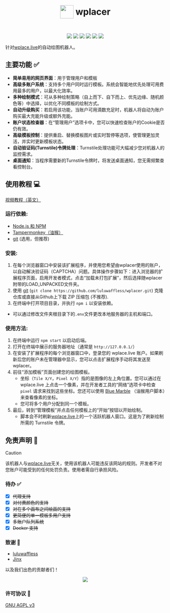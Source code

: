 <h1 align="center"><p style="display: inline-flex; align-items: center; gap: 0.25em"><img style="width: 1.5em; height: 1.5em;" src="public/icons/favicon.png">wplacer</p></h1>

<p align="center"><img src="https://img.shields.io/github/package-json/v/luluwaffless/wplacer">
<a href="LICENSE"><img src="https://img.shields.io/github/license/luluwaffless/wplacer"></a>
<a href="https://discord.gg/qbtcWrHJvR"><img src="https://img.shields.io/badge/Support-gray?style=flat&logo=Discord&logoColor=white&logoSize=auto&labelColor=5562ea"></a>
<a href="README.md"><img src="https://img.shields.io/badge/translation-english-red"></a>
<a href="LEIAME.md"><img src="https://img.shields.io/badge/tradução-português_(brasil)-green"></a>
<a href="LISEZMOI.md"><img src="https://img.shields.io/badge/traduction-français-blue"></a></p>

针对[wplace.live](https://wplace.live/)的自动绘图机器人。

## 主要功能 ✅

-   **简单易用的网页界面**：用于管理用户和模板
-   **高级多账户系统**：支持多个用户同时运行模板。系统会智能地优先处理可用费用最多的用户，以最大化效率。
-   **多种绘制模式**：可从多种绘制策略（自上而下、自下而上、优先边缘、随机颜色等）中选择，以优化不同模板的绘制方式。
-   **自动升级购买**：若启用该功能，当账户可用滴数充足时，机器人将自动为账户购买最大充能升级或额外充能。
-   **账户状态检查器**：在“管理用户”选项卡中，您可以快速检查账户的Cookie是否仍有效。
-   **高级模板控制**：提供重启、替换模板图片或实时暂停等选项，使管理更加灵活，并实时更新模板状态。
-   **自动验证码(Turnstile)令牌处理**：Turnstile处理功能可大幅减少您对机器人的监控需求。
-   **桌面通知**：当程序需要新的Turnstile令牌时，将发送桌面通知，您无需频繁查看控制台。


## 使用教程 💻

[视频教程（英文）](https://www.youtube.com/watch?v=YR978U84LSY)

### 运行依赖:
- [Node.js 和 NPM](https://nodejs.org/en/download)
- [Tampermonkey（油猴）](https://www.tampermonkey.net/)
- [git](https://git-scm.com/downloads) (选用，但推荐)
### 安装:
1. 在每个浏览器窗口中安装该扩展程序，并使用您希望由wplacer使用的账户，以自动解决验证码（CAPTCHA）问题。具体操作步骤如下：进入浏览器的扩展程序页面，启用开发者模式，点击“加载未打包扩展”，然后选择随wplacer附带的LOAD_UNPACKED文件夹。
2. 使用 [git](https://git-scm.com/downloads) (`git clone https://github.com/luluwaffless/wplacer.git`) 克隆仓库或直接从Github上下载 ZIP 压缩包 (不推荐).
3. 在终端中打开项目目录，并执行 `npm i` 以安装依赖。
- 可以通过修改文件夹根目录下的`.env`文件更改本地服务器的主机和端口。

### 使用方法:
1. 在终端中运行 `npm start` 以启动后端。
2. 打开在终端中展示的服务器地址（通常是 `http://127.0.0.1/`）
3. 在安装了扩展程序的每个浏览器窗口中，登录您的 wplace.live 账户。如果刷新后您的账户未在管理器中显示，您可以点击扩展程序手动将其发送至 wplacer。
4. 前往“添加模板”页面创建您的绘图模板。  
   - 坐标（`Tile X/Y`，`Pixel X/Y`）指的是图像的左上角位置。您可以通过在 wplace.live 上点击一个像素，并在开发者工具的“网络”选项卡中检查 `pixel` 请求来找到这些坐标。您还可以使用 [Blue Marble](https://github.com/SwingTheVine/Wplace-BlueMarble) （油猴用户脚本）来查看像素的坐标。  
   - 您可将多个用户分配到同一个模板。
5. 最后，转到“管理模板”并点击任何模板上的“开始”按钮以开始绘制。
   - 脚本会不时刷新[wplace.live](https://wplace.live/)上的一个活跃机器人窗口。这是为了刷新绘制所需的 Turnstile 令牌。

## 免责声明 📝

> [!CAUTION]
> 该机器人与[wplace.live](https://wplace.live/)无关，使用该机器人可能违反该网站的规则。开发者不对您账户可能受到的任何处罚负责。使用者需自行承担风险。

### 待办 ✅
- [x] ~~代理支持~~
- [x] ~~对付费颜色的支持~~
- [x] ~~对在多个画布之间绘画的支持~~
- [x] ~~更简便的单一模板多用户支持~~
- [x] ~~多账户队列系统~~
- [x] ~~Docker 支持~~

### 致谢 🙏

-   [luluwaffless](https://github.com/luluwaffless)
-   [Jinx](https://github.com/JinxTheCatto)

以及我们出色的贡献者们！
<p align="center"><img src="https://contrib.rocks/image?repo=luluwaffless/wplacer"></p>

### 许可协议 📜

[GNU AGPL v3](LICENSE)



